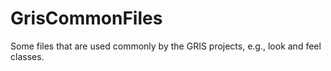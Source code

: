# GrisCommonFiles

Some files that are used commonly by the GRIS projects, e.g., look and feel classes. 
